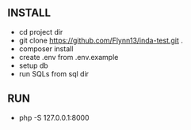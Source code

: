 **INSTALL**
-
- cd project dir
- git clone https://github.com/Flynn13/inda-test.git . 
- composer install
- create .env from .env.example
- setup db
- run SQLs from sql dir

**RUN**
-
- php -S 127.0.0.1:8000